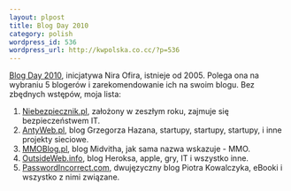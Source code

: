 ```yaml
--- 
layout: plpost
title: Blog Day 2010
category: polish
wordpress_id: 536
wordpress_url: http://kwpolska.co.cc/?p=536
---
```

[Blog Day 2010](http://blogday.org), inicjatywa Nira Ofira, istnieje od 2005. Polega ona na wybraniu 5 blogerów i zarekomendowanie ich na swoim blogu. Bez zbędnych wstępów, moja lista:

1. [Niebezpiecznik.pl][1], założony w zeszłym roku, zajmuje się bezpieczeństwem IT.
2. [AntyWeb.pl][2], blog Grzegorza Hazana, startupy, startupy, startupy, i inne projekty sieciowe.
3. [MMOBlog.pl][3], blog Midvitha, jak sama nazwa wskazuje - MMO.
4. [OutsideWeb.info][4], blog Heroksa, apple, gry, IT i wszystko inne.
5. [PasswordIncorrect.com][5], dwujęzyczny blog Piotra Kowalczyka,  eBooki i wszystko z nimi związane.

 [1]: http://niebezpiecznik.pl/
 [2]: http://antyweb.pl
 [3]: http://mmoblog.pl
 [4]: http://outsideweb.info
 [5]: http://www.passwordincorrect.com/
